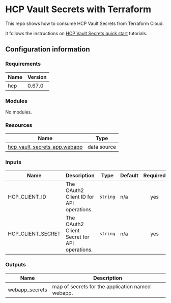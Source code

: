 # HCP Vault Secrets with Terraform

This repo shows how to consume HCP Vault Secrets from Terraform Cloud.

It follows the instructions on [HCP Vault Secrets quick start](https://developer.hashicorp.com/vault/tutorials/hcp-vault-secrets-get-started/hcp-vault-secrets-terraform) tutorials.

## Configuration information

<!-- BEGIN_TF_DOCS -->

### Requirements

| Name | Version |
|------|---------|
| hcp | 0.67.0 |

### Modules

No modules.

### Resources

| Name | Type |
|------|------|
| [hcp_vault_secrets_app.webapp](https://registry.terraform.io/providers/hashicorp/hcp/0.67.0/docs/data-sources/vault_secrets_app) | data source |

### Inputs

| Name | Description | Type | Default | Required |
|------|-------------|------|---------|:--------:|
| HCP\_CLIENT\_ID | The OAuth2 Client ID for API operations. | `string` | n/a | yes |
| HCP\_CLIENT\_SECRET | The OAuth2 Client Secret for API operations. | `string` | n/a | yes |

### Outputs

| Name | Description |
|------|-------------|
| webapp\_secrets | map of secrets for the application named webapp. |

<!-- END_TF_DOCS -->